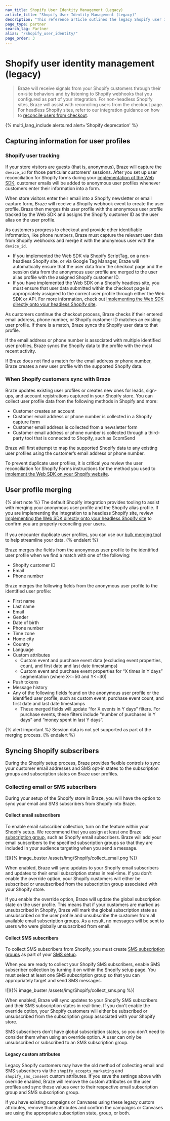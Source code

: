```yaml
---
nav_title: Shopify User Identity Management (Legacy)
article_title: "Shopify User Identity Management (Legacy)"
description: "This reference article outlines the legacy Shopify user identity management feature."
page_type: partner
search_tag: Partner
alias: "/shopify_user_identity/"
page_order: 3
---
```


# Shopify user identity management (legacy)

> Braze will receive signals from your Shopify customers through their on-site behaviors and by listening to Shopify webhooks that you configured as part of your integration. For non-headless Shopify sites, Braze will assist with reconciling users from the checkout page. For headless Shopify sites, refer to our integration guidance on how to [reconcile users from checkout]({{site.baseurl}}/partners/message_orchestration/channel_extensions/ecommerce/shopify/getting_started_shopify/#headless-checkout).

{% multi_lang_include alerts.md alert='Shopify deprecation' %}

## Capturing information for user profiles 

### Shopify user tracking

If your store visitors are guests (that is, anonymous), Braze will capture the `device_id` for those particular customers’ sessions. After you set up user reconciliation for Shopify forms during your [implementation of the Web SDK]({{site.baseurl}}/partners/message_orchestration/channel_extensions/ecommerce/shopify/getting_started_shopify/#implement-web-sdk), customer emails will be added to anonymous user profiles whenever customers enter their information into a form. 

When store visitors enter their email into a Shopify newsletter or email capture form, Braze will receive a Shopify webhook event to create the user profile. Braze then merges this user profile with the anonymous user profile tracked by the Web SDK and assigns the Shopify customer ID as the user alias on the user profile. 

As customers progress to checkout and provide other identifiable information, like phone numbers, Braze must capture the relevant user data from Shopify webhooks and merge it with the anonymous user with the `device_id`.
- If you implemented the Web SDK via Shopify ScriptTag, on a non-headless Shopify site, or via Google Tag Manager, Braze will automatically ensure that the user data from the checkout page and the session data from the anonymous user profile are merged to the user alias profile with the assigned Shopify customer ID.
- If you have implemented the Web SDK on a Shopify headless site, you must ensure that user data submitted within the checkout page is appropriately assigned to the correct user profile through either the Web SDK or API. For more information, check out [Implementing the Web SDK directly onto your headless Shopify site]({{site.baseurl}}/partners/message_orchestration/channel_extensions/ecommerce/shopify/getting_started_shopify/#headless-site).

As customers continue the checkout process, Braze checks if their entered email address, phone number, or Shopify customer ID matches an existing user profile. If there is a match, Braze syncs the Shopify user data to that profile.

If the email address or phone number is associated with multiple identified user profiles, Braze syncs the Shopify data to the profile with the most recent activity.

If Braze does not find a match for the email address or phone number, Braze creates a new user profile with the supported Shopify data.

### When Shopify customers sync with Braze

Braze updates existing user profiles or creates new ones for leads, sign-ups, and account registrations captured in your Shopify store. You can collect user profile data from the following methods in Shopify and more:
- Customer creates an account
- Customer email address or phone number is collected in a Shopify capture form
- Customer email address is collected from a newsletter form
- Customer email address or phone number is collected through a third-party tool that is connected to Shopify, such as EcomSend

Braze will first attempt to map the supported Shopify data to any existing user profiles using the customer’s email address or phone number. 

To prevent duplicate user profiles, it is critical you review the user reconciliation for Shopify Forms instructions for the method you used to [implement the Web SDK on your Shopify website]().

## User profile merging 

{% alert note %}
The default Shopify integration provides tooling to assist with merging your anonymous user profile and the Shopify alias profile. If you are implementing the integration to a headless Shopify site, review [Implementing the Web SDK directly onto your headless Shopify site]({{site.baseurl}}/partners/message_orchestration/channel_extensions/ecommerce/shopify/getting_started_shopify/?tab=headless%20shopify%20site#supported-features) to confirm you are properly reconciling your users. <br><br> If you encounter duplicate user profiles, you can use our [bulk merging tool]({{site.baseurl}}/user_guide/engagement_tools/segments/user_profiles/duplicate_users/#bulk-merging/) to help streamline your data.
{% endalert %}

Braze merges the fields from the anonymous user profile to the identified user profile when we find a match with one of the following:
- Shopify customer ID
- Email
- Phone number

Braze merges the following fields from the anonymous user profile to the identified user profile:
- First name
- Last name
- Email
- Gender
- Date of birth
- Phone number
- Time zone
- Home city
- Country
- Language
- Custom attributes
    - Custom event and purchase event data (excluding event properties, count, and first date and last date timestamps)
    - Custom event and purchase event properties for “X times in Y days” segmentation (where X<=50 and Y<=30)
- Push tokens
- Message history
- Any of the following fields found on the anonymous user profile or the identified user profile, such as custom event, purchase event count, and first date and last date timestamps
    - These merged fields will update “for X events in Y days” filters. For purchase events, these filters include “number of purchases in Y days” and “money spent in last Y days”.

{% alert important %}
Session data is not yet supported as part of the merging process.
{% endalert %}

## Syncing Shopify subscribers

During the Shopify setup process, Braze provides flexible controls to sync your customer email addresses and SMS opt-in states to the subscription groups and subscription states on Braze user profiles. 

### Collecting email or SMS subscribers

During your setup of the Shopify store in Braze, you will have the option to sync your email and SMS subscribers from Shopify into Braze. 

#### Collect email subscribers

To enable email subscriber collection, turn on the feature within your Shopify setup. We recommend that you assign at least one Braze [subscription group]({{site.baseurl}}/user_guide/message_building_by_channel/email/managing_user_subscriptions#subscription-groups), such as Shopify email subscribers. Braze will add your email subscribers to the specified subscription groups so that they are included in your audience targeting when you send a message. 

![]({% image_buster /assets/img/Shopify/collect_email.png %})

When enabled, Braze will sync updates to your Shopify email subscribers and updates to their email subscription states in real-time. If you don't enable the override option, your Shopify customers will either be subscribed or unsubscribed from the subscription group associated with your Shopify store.

If you enable the override option, Braze will update the global subscription state on the user profile. This means that if your customers are marked as unsubscribed in Shopify, Braze will mark the global subscription state as unsubscribed on the user profile and unsubscribe the customer from all available email subscription groups. As a result, no messages will be sent to users who were globally unsubscribed from email.

#### Collect SMS subscribers

To collect SMS subscribers from Shopify, you must create [SMS subscription groups]({{site.baseurl}}/user_guide/message_building_by_channel/sms/sms_subscription_group/) as part of your [SMS setup]({{site.baseurl}}/user_guide/message_building_by_channel/sms/sms_setup). 

When you are ready to collect your Shopify SMS subscribers, enable SMS subscriber collection by turning it on within the Shopify setup page. You must select at least one SMS subscription group so that you can appropriately target and send SMS messages. 

![]({% image_buster /assets/img/Shopify/collect_sms.png %})

When enabled, Braze will sync updates to your Shopify SMS subscribers and their SMS subscription states in real-time. If you don't enable the override option, your Shopify customers will either be subscribed or unsubscribed from the subscription group associated with your Shopify store.

SMS subscribers don't have global subscription states, so you don't need to consider them when using an override option. A user can only be unsubscribed or subscribed to an SMS subscription group.

#### Legacy custom attributes

Legacy Shopify customers may have the old method of collecting email and SMS subscribers via the `shopify_accepts_marketing` and `shopify_sms_consent` custom attributes. If you save the settings above with override enabled, Braze will remove the custom attributes on the user profiles and sync those values over to their respective email subscription group and SMS subscription group.

If you have existing campaigns or Canvases using these legacy custom attributes, remove those attributes and confirm the campaigns or Canvases are using the appropriate subscription state, group, or both.
